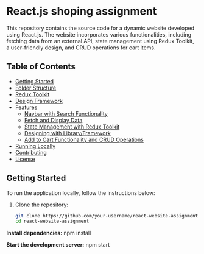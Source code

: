 # React.js shoping assignment 

This repository contains the source code for a dynamic website developed using React.js. The website incorporates various functionalities, including fetching data from an external API, state management using Redux Toolkit, a user-friendly design, and CRUD operations for cart items.

## Table of Contents

- [Getting Started](#getting-started)
- [Folder Structure](#folder-structure)
- [Redux Toolkit](#redux-toolkit)
- [Design Framework](#design-framework)
- [Features](#features)
  - [Navbar with Search Functionality](#navbar-with-search-functionality)
  - [Fetch and Display Data](#fetch-and-display-data)
  - [State Management with Redux Toolkit](#state-management-with-redux-toolkit)
  - [Designing with Library/Framework](#designing-with-libraryframework)
  - [Add to Cart Functionality and CRUD Operations](#add-to-cart-functionality-and-crud-operations)
- [Running Locally](#running-locally)
- [Contributing](#contributing)
- [License](#license)

## Getting Started

To run the application locally, follow the instructions below:

1. Clone the repository:
   ```bash
   git clone https://github.com/your-username/react-website-assignment.git
   cd react-website-assignment

**Install dependencies:**
npm install

**Start the development server:**
npm start

